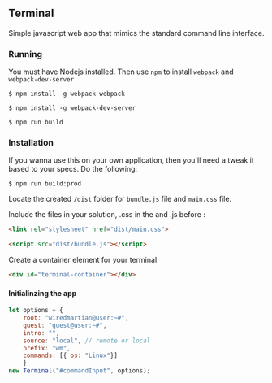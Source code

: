 ## Terminal
Simple javascript web app that mimics the standard command line interface.


### Running
You must have Nodejs installed. Then use `npm` to install `webpack` and `webpack-dev-server`

`$ npm install -g webpack webpack` 

`$ npm install -g webpack-dev-server` 

`$ npm run build`


### Installation
If you wanna use this on your own application, then you'll need a tweak it based to your specs.
Do the following:

`$ npm run build:prod`

Locate the created `/dist` folder for `bundle.js` file and `main.css` file.

Include the files in your solution, .css in the <head> and .js before </body>:

~~~html
<link rel="stylesheet" href="dist/main.css">

<script src="dist/bundle.js"></script>
~~~

Create a container element for your terminal
~~~html
<div id="terminal-container"></div>
~~~

#### Initialinzing the app

~~~javascript
let options = { 
    root: "wiredmartian@user:~#",
    guest: "guest@user:~#",
    intro: "",
    source: "local", // remote or local
    prefix: "wm",
    commands: [{ os: "Linux"}]
    }
new Terminal("#commandInput", options);
~~~
